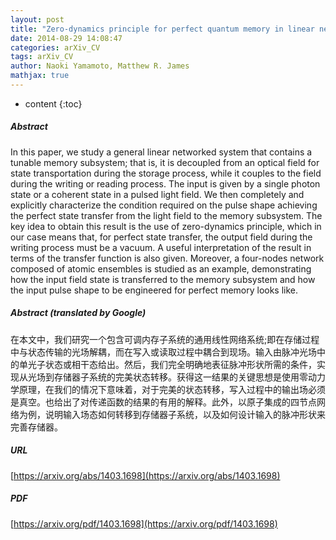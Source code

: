 ```yaml
---
layout: post
title: "Zero-dynamics principle for perfect quantum memory in linear networks"
date: 2014-08-29 14:08:47
categories: arXiv_CV
tags: arXiv_CV
author: Naoki Yamamoto, Matthew R. James
mathjax: true
---
```


* content
{:toc}

##### Abstract
In this paper, we study a general linear networked system that contains a tunable memory subsystem; that is, it is decoupled from an optical field for state transportation during the storage process, while it couples to the field during the writing or reading process. The input is given by a single photon state or a coherent state in a pulsed light field. We then completely and explicitly characterize the condition required on the pulse shape achieving the perfect state transfer from the light field to the memory subsystem. The key idea to obtain this result is the use of zero-dynamics principle, which in our case means that, for perfect state transfer, the output field during the writing process must be a vacuum. A useful interpretation of the result in terms of the transfer function is also given. Moreover, a four-nodes network composed of atomic ensembles is studied as an example, demonstrating how the input field state is transferred to the memory subsystem and how the input pulse shape to be engineered for perfect memory looks like.

##### Abstract (translated by Google)
在本文中，我们研究一个包含可调内存子系统的通用线性网络系统;即在存储过程中与状态传输的光场解耦，而在写入或读取过程中耦合到现场。输入由脉冲光场中的单光子状态或相干态给出。然后，我们完全明确地表征脉冲形状所需的条件，实现从光场到存储器子系统的完美状态转移。获得这一结果的关键思想是使用零动力学原理，在我们的情况下意味着，对于完美的状态转移，写入过程中的输出场必须是真空。也给出了对传递函数的结果的有用的解释。此外，以原子集成的四节点网络为例，说明输入场态如何转移到存储器子系统，以及如何设计输入的脉冲形状来完善存储器。

##### URL
[https://arxiv.org/abs/1403.1698](https://arxiv.org/abs/1403.1698)

##### PDF
[https://arxiv.org/pdf/1403.1698](https://arxiv.org/pdf/1403.1698)


